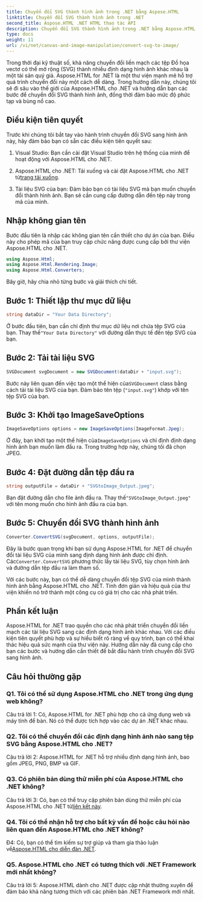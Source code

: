 ```yaml
---
title: Chuyển đổi SVG thành hình ảnh trong .NET bằng Aspose.HTML
linktitle: Chuyển đổi SVG thành hình ảnh trong .NET
second_title: Aspose.HTML .NET HTML thao tác API
description: Chuyển đổi SVG thành hình ảnh trong .NET bằng Aspose.HTML. Hướng dẫn toàn diện dành cho nhà phát triển. Dễ dàng chuyển đổi tài liệu SVG thành các định dạng JPEG, PNG, BMP và GIF.
type: docs
weight: 11
url: /vi/net/canvas-and-image-manipulation/convert-svg-to-image/
---
```


Trong thời đại kỹ thuật số, khả năng chuyển đổi liền mạch các tệp Đồ họa vectơ có thể mở rộng (SVG) thành nhiều định dạng hình ảnh khác nhau là một tài sản quý giá. Aspose.HTML for .NET là một thư viện mạnh mẽ hỗ trợ quá trình chuyển đổi này một cách dễ dàng. Trong hướng dẫn này, chúng tôi sẽ đi sâu vào thế giới của Aspose.HTML cho .NET và hướng dẫn bạn các bước để chuyển đổi SVG thành hình ảnh, đồng thời đảm bảo mức độ phức tạp và bùng nổ cao.

## Điều kiện tiên quyết

Trước khi chúng tôi bắt tay vào hành trình chuyển đổi SVG sang hình ảnh này, hãy đảm bảo bạn có sẵn các điều kiện tiên quyết sau:

1. Visual Studio: Bạn cần cài đặt Visual Studio trên hệ thống của mình để hoạt động với Aspose.HTML cho .NET.

2.  Aspose.HTML cho .NET: Tải xuống và cài đặt Aspose.HTML cho .NET từ[trang tải xuống](https://releases.aspose.com/html/net/).

3. Tài liệu SVG của bạn: Đảm bảo bạn có tài liệu SVG mà bạn muốn chuyển đổi thành hình ảnh. Bạn sẽ cần cung cấp đường dẫn đến tệp này trong mã của mình.

## Nhập không gian tên


Bước đầu tiên là nhập các không gian tên cần thiết cho dự án của bạn. Điều này cho phép mã của bạn truy cập chức năng được cung cấp bởi thư viện Aspose.HTML cho .NET.

```csharp
using Aspose.Html;
using Aspose.Html.Rendering.Image;
using Aspose.Html.Converters;
```

Bây giờ, hãy chia nhỏ từng bước và giải thích chi tiết.

## Bước 1: Thiết lập thư mục dữ liệu

```csharp
string dataDir = "Your Data Directory";
```

 Ở bước đầu tiên, bạn cần chỉ định thư mục dữ liệu nơi chứa tệp SVG của bạn. Thay thế`"Your Data Directory"` với đường dẫn thực tế đến tệp SVG của bạn.

## Bước 2: Tải tài liệu SVG

```csharp
SVGDocument svgDocument = new SVGDocument(dataDir + "input.svg");
```

 Bước này liên quan đến việc tạo một thể hiện của`SVGDocument` class bằng cách tải tài liệu SVG của bạn. Đảm bảo tên tệp (`"input.svg"`) khớp với tên tệp SVG của bạn.

## Bước 3: Khởi tạo ImageSaveOptions

```csharp
ImageSaveOptions options = new ImageSaveOptions(ImageFormat.Jpeg);
```

 Ở đây, bạn khởi tạo một thể hiện của`ImageSaveOptions` và chỉ định định dạng hình ảnh bạn muốn làm đầu ra. Trong trường hợp này, chúng tôi đã chọn JPEG.

## Bước 4: Đặt đường dẫn tệp đầu ra

```csharp
string outputFile = dataDir + "SVGtoImage_Output.jpeg";
```

Bạn đặt đường dẫn cho file ảnh đầu ra. Thay thế`"SVGtoImage_Output.jpeg"` với tên mong muốn cho hình ảnh đầu ra của bạn.

## Bước 5: Chuyển đổi SVG thành hình ảnh

```csharp
Converter.ConvertSVG(svgDocument, options, outputFile);
```

 Đây là bước quan trọng khi bạn sử dụng Aspose.HTML for .NET để chuyển đổi tài liệu SVG của mình sang định dạng hình ảnh được chỉ định. Các`Converter.ConvertSVG` phương thức lấy tài liệu SVG, tùy chọn hình ảnh và đường dẫn tệp đầu ra làm tham số.

Với các bước này, bạn có thể dễ dàng chuyển đổi tệp SVG của mình thành hình ảnh bằng Aspose.HTML cho .NET. Tính đơn giản và hiệu quả của thư viện khiến nó trở thành một công cụ có giá trị cho các nhà phát triển.

## Phần kết luận

Aspose.HTML for .NET trao quyền cho các nhà phát triển chuyển đổi liền mạch các tài liệu SVG sang các định dạng hình ảnh khác nhau. Với các điều kiện tiên quyết phù hợp và sự hiểu biết rõ ràng về quy trình, bạn có thể khai thác hiệu quả sức mạnh của thư viện này. Hướng dẫn này đã cung cấp cho bạn các bước và hướng dẫn cần thiết để bắt đầu hành trình chuyển đổi SVG sang hình ảnh.

## Câu hỏi thường gặp

### Q1. Tôi có thể sử dụng Aspose.HTML cho .NET trong ứng dụng web không?

Câu trả lời 1: Có, Aspose.HTML for .NET phù hợp cho cả ứng dụng web và máy tính để bàn. Nó có thể được tích hợp vào các dự án .NET khác nhau.

### Q2. Tôi có thể chuyển đổi các định dạng hình ảnh nào sang tệp SVG bằng Aspose.HTML cho .NET?

Câu trả lời 2: Aspose.HTML for .NET hỗ trợ nhiều định dạng hình ảnh, bao gồm JPEG, PNG, BMP và GIF.

### Q3. Có phiên bản dùng thử miễn phí của Aspose.HTML cho .NET không?

 Câu trả lời 3: Có, bạn có thể truy cập phiên bản dùng thử miễn phí của Aspose.HTML cho .NET từ[liên kết này](https://releases.aspose.com/).

### Q4. Tôi có thể nhận hỗ trợ cho bất kỳ vấn đề hoặc câu hỏi nào liên quan đến Aspose.HTML cho .NET không?

 Đ4: Có, bạn có thể tìm kiếm sự trợ giúp và tham gia thảo luận về[Aspose.HTML cho diễn đàn .NET](https://forum.aspose.com/).

### Q5. Aspose.HTML cho .NET có tương thích với .NET Framework mới nhất không?

Câu trả lời 5: Aspose.HTML dành cho .NET được cập nhật thường xuyên để đảm bảo khả năng tương thích với các phiên bản .NET Framework mới nhất.